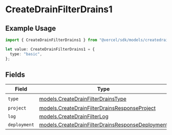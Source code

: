 # CreateDrainFilterDrains1

## Example Usage

```typescript
import { CreateDrainFilterDrains1 } from "@vercel/sdk/models/createdrainop.js";

let value: CreateDrainFilterDrains1 = {
  type: "basic",
};
```

## Fields

| Field                                                                                                      | Type                                                                                                       | Required                                                                                                   | Description                                                                                                |
| ---------------------------------------------------------------------------------------------------------- | ---------------------------------------------------------------------------------------------------------- | ---------------------------------------------------------------------------------------------------------- | ---------------------------------------------------------------------------------------------------------- |
| `type`                                                                                                     | [models.CreateDrainFilterDrainsType](../models/createdrainfilterdrainstype.md)                             | :heavy_check_mark:                                                                                         | N/A                                                                                                        |
| `project`                                                                                                  | [models.CreateDrainFilterDrainsResponseProject](../models/createdrainfilterdrainsresponseproject.md)       | :heavy_minus_sign:                                                                                         | N/A                                                                                                        |
| `log`                                                                                                      | [models.CreateDrainFilterLog](../models/createdrainfilterlog.md)                                           | :heavy_minus_sign:                                                                                         | N/A                                                                                                        |
| `deployment`                                                                                               | [models.CreateDrainFilterDrainsResponseDeployment](../models/createdrainfilterdrainsresponsedeployment.md) | :heavy_minus_sign:                                                                                         | N/A                                                                                                        |